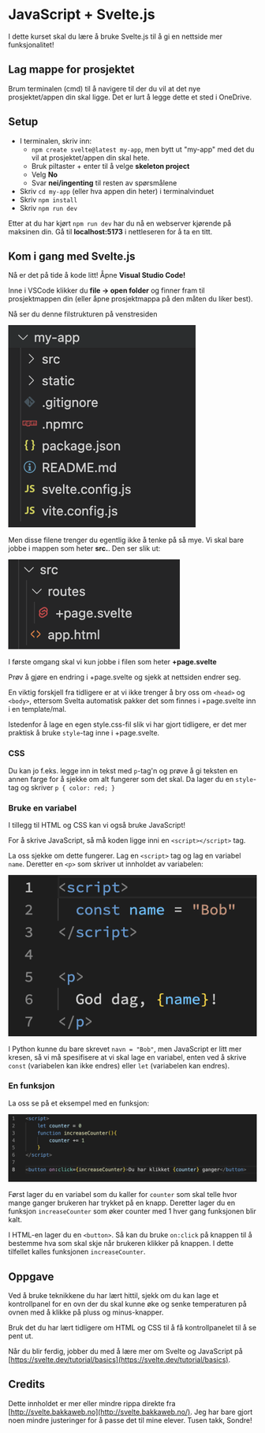 # JavaScript + Svelte.js

I dette kurset skal du lære å bruke Svelte.js til å gi en nettside mer funksjonalitet!

## Lag mappe for prosjektet

Brum terminalen (cmd) til å navigere til der du vil at det nye prosjektet/appen din skal ligge. Det er lurt å legge dette et sted i OneDrive.

## Setup

- I terminalen, skriv inn:
  - `npm create svelte@latest my-app`, men bytt ut "my-app" med det du vil at prosjektet/appen din skal hete.
  - Bruk piltaster + enter til å velge **skeleton project**
  - Velg **No**
  - Svar **nei/ingenting** til resten av spørsmålene
- Skriv `cd my-app` (eller hva appen din heter) i terminalvinduet
- Skriv `npm install`
- Skriv `npm run dev`

Etter at du har kjørt `npm run dev` har du nå en webserver kjørende på maksinen din. Gå til **localhost:5173** i nettleseren for å ta en titt.

## Kom i gang med Svelte.js

Nå er det på tide å kode litt! Åpne **Visual Studio Code!**

Inne i VSCode klikker du **file -> open folder** og finner fram til prosjektmappen din (eller åpne prosjektmappa på den måten du liker best).

Nå ser du denne filstrukturen på venstresiden

![bilde](assets/screen1.png)

Men disse filene trenger du egentlig ikke å tenke på så mye. Vi skal bare jobbe i mappen som heter **src.**. Den ser slik ut:

![bilde](assets/screen2.png)

I første omgang skal vi kun jobbe i filen som heter **+page.svelte**

Prøv å gjøre en endring i +page.svelte og sjekk at nettsiden endrer seg.

En viktig forskjell fra tidligere er at vi ikke trenger å bry oss om `<head>` og `<body>`, ettersom Svelta automatisk pakker det som finnes i +page.svelte inn i en template/mal.

Istedenfor å lage en egen style.css-fil slik vi har gjort tidligere, er det mer praktisk å bruke `style`\-tag inne i +page.svelte.

### CSS

Du kan jo f.eks. legge inn in tekst med `p`\-tag'n og prøve å gi teksten en annen farge for å sjekke om alt fungerer som det skal. Da lager du en `style`\-tag og skriver `p { color: red; }`

### Bruke en variabel

I tillegg til HTML og CSS kan vi også bruke JavaScript!

For å skrive JavaScript, så må koden ligge inni en `<script></script>` tag.

La oss sjekke om dette fungerer. Lag en `<script>` tag og lag en variabel `name`. Deretter en `<p>` som skriver ut innholdet av variabelen:

![](assets/screen3.png)

I Python kunne du bare skrevet `navn = "Bob"`, men JavaScript er litt mer kresen, så vi må spesifisere at vi skal lage en variabel, enten ved å skrive `const` (variabelen kan ikke endres) eller `let` (variabelen kan endres).

### En funksjon

La oss se på et eksempel med en funksjon:

![](assets/screen5.png)

Først lager du en variabel som du kaller for `counter` som skal telle hvor mange ganger brukeren har trykket på en knapp. Deretter lager du en funksjon `increaseCounter` som øker counter med 1 hver gang funksjonen blir kalt.

I HTML-en lager du en `<button>`. Så kan du bruke `on:click` på knappen til å bestemme hva som skal skje når brukeren klikker på knappen. I dette tilfellet kalles funksjonen `increaseCounter`.

## Oppgave

Ved å bruke teknikkene du har lært hittil, sjekk om du kan lage et kontrollpanel for en ovn der du skal kunne øke og senke temperaturen på ovnen med å klikke på pluss og minus-knapper.

Bruk det du har lært tidligere om HTML og CSS til å få kontrollpanelet til å se pent ut.

Når du blir ferdig, jobber du med å lære mer om Svelte og JavaScript på [https://svelte.dev/tutorial/basics](https://svelte.dev/tutorial/basics).

## Credits

Dette innholdet er mer eller mindre rippa direkte fra [http://svelte.bakkaweb.no](http://svelte.bakkaweb.no/). Jeg har bare gjort noen mindre justeringer for å passe det til mine elever. Tusen takk, Sondre!

